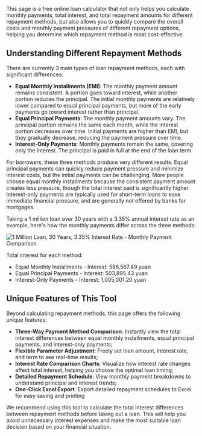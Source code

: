 This page is a free online loan calculator that not only helps you calculate monthly payments, total interest, and total repayment amounts for different repayment methods, but also allows you to quickly compare the overall costs and monthly payment pressures of different repayment options, helping you determine which repayment method is most cost-effective.

## Understanding Different Repayment Methods

There are currently 3 main types of loan repayment methods, each with significant differences:

- **Equal Monthly Installments (EMI)**: The monthly payment amount remains consistent. A portion goes toward interest, while another portion reduces the principal. The initial monthly payments are relatively lower compared to equal principal payments, but more of the early payments go toward interest rather than principal.
- **Equal Principal Payments**: The monthly payment amounts vary. The principal portion remains the same each month, while the interest portion decreases over time. Initial payments are higher than EMI, but they gradually decrease, reducing the payment pressure over time.
- **Interest-Only Payments**: Monthly payments remain the same, covering only the interest. The principal is paid in full at the end of the loan term.

For borrowers, these three methods produce very different results. Equal principal payments can quickly reduce payment pressure and minimize interest costs, but the initial payments can be challenging. More people choose equal monthly installments because the consistent payment amount creates less pressure, though the total interest paid is significantly higher. Interest-only payments are typically used for short-term loans to ease immediate financial pressure, and are generally not offered by banks for mortgages.

Taking a 1 million loan over 30 years with a 3.35% annual interest rate as an example, here's how the monthly payments differ across the three methods:

![1 Million Loan, 30 Years, 3.35% Interest Rate - Monthly Payment Comparison](https://slefboot-1251736664.file.myqcloud.com/20250507_ai_gallery_loanrate_1_en.webp)

Total interest for each method:

- Equal Monthly Installments - Interest: 586,567.49 yuan
- Equal Principal Payments - Interest: 503,895.43 yuan
- Interest-Only Payments - Interest: 1,005,001.20 yuan
## Unique Features of This Tool

Beyond calculating repayment methods, this page offers the following unique features:

- **Three-Way Payment Method Comparison**: Instantly view the total interest differences between equal monthly installments, equal principal payments, and interest-only payments;
- **Flexible Parameter Adjustment**: Freely set loan amount, interest rate, and term to see real-time results;
- **Interest Rate Comparison Charts**: Visualize how interest rate changes affect total interest, helping you choose the optimal loan timing;
- **Detailed Repayment Schedule**: View monthly payment breakdowns to understand principal and interest trends;
- **One-Click Excel Export**: Export detailed repayment schedules to Excel for easy saving and printing

We recommend using this tool to calculate the total interest differences between repayment methods before taking out a loan. This will help you avoid unnecessary interest expenses and make the most suitable loan decision based on your financial situation.